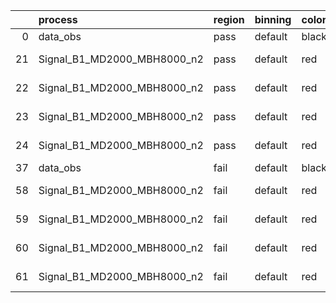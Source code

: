 |    | process                     | region   | binning   | color   | process_type   |   scale | variation   | source_filename                                                      | source_histname    | alias                       | title     |   combine_idx |     lnN |   shapes | syst_type   | direction   | variation_alias   |
|---:|:----------------------------|:---------|:----------|:--------|:---------------|--------:|:------------|:---------------------------------------------------------------------|:-------------------|:----------------------------|:----------|--------------:|--------:|---------:|:------------|:------------|:------------------|
|  0 | data_obs                    | pass     | default   | black   | DATA           |       1 | nominal     | ./histograms_for_2DAlphabet_v16//BH_Data.root                        | hpass              | Data                        | Data      |           nan | nan     |      nan | nan         | nan         | nan               |
| 21 | Signal_B1_MD2000_MBH8000_n2 | pass     | default   | red     | SIGNAL         |       1 | lumi        | ./histograms_for_2DAlphabet_v16//BH_Signal_B1_MD2000_MBH8000_n2.root | hpass              | Signal_B1_MD2000_MBH8000_n2 | BH signal |           nan |   1.016 |      nan | lnN         | nan         | nan               |
| 22 | Signal_B1_MD2000_MBH8000_n2 | pass     | default   | red     | SIGNAL         |       1 | SVM         | ./histograms_for_2DAlphabet_v16//BH_Signal_B1_MD2000_MBH8000_n2.root | hpass_SVMsyst_up   | Signal_B1_MD2000_MBH8000_n2 | BH signal |           nan | nan     |        1 | shapes      | Up          | SVMsyst           |
| 23 | Signal_B1_MD2000_MBH8000_n2 | pass     | default   | red     | SIGNAL         |       1 | SVM         | ./histograms_for_2DAlphabet_v16//BH_Signal_B1_MD2000_MBH8000_n2.root | hpass_SVMsyst_down | Signal_B1_MD2000_MBH8000_n2 | BH signal |           nan | nan     |        1 | shapes      | Down        | SVMsyst           |
| 24 | Signal_B1_MD2000_MBH8000_n2 | pass     | default   | red     | SIGNAL         |       1 | nominal     | ./histograms_for_2DAlphabet_v16//BH_Signal_B1_MD2000_MBH8000_n2.root | hpass              | Signal_B1_MD2000_MBH8000_n2 | BH signal |           nan | nan     |      nan | nan         | nan         | nan               |
| 37 | data_obs                    | fail     | default   | black   | DATA           |       1 | nominal     | ./histograms_for_2DAlphabet_v16//BH_Data.root                        | hfail              | Data                        | Data      |           nan | nan     |      nan | nan         | nan         | nan               |
| 58 | Signal_B1_MD2000_MBH8000_n2 | fail     | default   | red     | SIGNAL         |       1 | lumi        | ./histograms_for_2DAlphabet_v16//BH_Signal_B1_MD2000_MBH8000_n2.root | hfail              | Signal_B1_MD2000_MBH8000_n2 | BH signal |           nan |   1.016 |      nan | lnN         | nan         | nan               |
| 59 | Signal_B1_MD2000_MBH8000_n2 | fail     | default   | red     | SIGNAL         |       1 | SVM         | ./histograms_for_2DAlphabet_v16//BH_Signal_B1_MD2000_MBH8000_n2.root | hfail_SVMsyst_up   | Signal_B1_MD2000_MBH8000_n2 | BH signal |           nan | nan     |        1 | shapes      | Up          | SVMsyst           |
| 60 | Signal_B1_MD2000_MBH8000_n2 | fail     | default   | red     | SIGNAL         |       1 | SVM         | ./histograms_for_2DAlphabet_v16//BH_Signal_B1_MD2000_MBH8000_n2.root | hfail_SVMsyst_down | Signal_B1_MD2000_MBH8000_n2 | BH signal |           nan | nan     |        1 | shapes      | Down        | SVMsyst           |
| 61 | Signal_B1_MD2000_MBH8000_n2 | fail     | default   | red     | SIGNAL         |       1 | nominal     | ./histograms_for_2DAlphabet_v16//BH_Signal_B1_MD2000_MBH8000_n2.root | hfail              | Signal_B1_MD2000_MBH8000_n2 | BH signal |           nan | nan     |      nan | nan         | nan         | nan               |